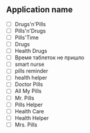 ## Application name
- [ ] Drugs'n'Pills
- [ ] Pills'n'Drugs
- [ ] Pills'Time
- [ ] Drugs
- [ ] Health Drugs
- [ ] Время таблеток не пришло
- [ ] smart nurse
- [ ] pills reminder
- [ ] health helper
- [ ] Doctor Pills
- [ ] All My Pills
- [ ] Mr. Pills
- [ ] Pills Helper
- [ ] Health Care
- [ ] Health Helper
- [ ] Mrs. Pills